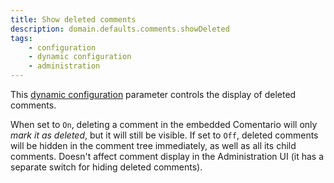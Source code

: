 ```yaml
---
title: Show deleted comments
description: domain.defaults.comments.showDeleted
tags:
    - configuration
    - dynamic configuration
    - administration
---
```


This [dynamic configuration](/configuration/backend/dynamic) parameter controls the display of deleted comments.

<!--more-->

When set to `On`, deleting a comment in the embedded Comentario will only *mark it as deleted*, but it will still be visible. If set to `Off`, deleted comments will be hidden in the comment tree immediately, as well as all its child comments. Doesn't affect comment display in the Administration UI (it has a separate switch for hiding deleted comments).
